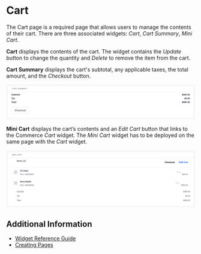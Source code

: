 # Cart

The Cart page is a required page that allows users to manage the contents of their cart. There are three associated widgets: _Cart_, _Cart Summary_, _Mini Cart_.

**Cart** displays the contents of the cart. The widget contains the _Update_ button to change the quantity and _Delete_ to remove the item from the cart.

**Cart Summary** displays the cart's subtotal, any applicable taxes, the total amount, and the _Checkout_ button.

![Cart Summary](./images/01.png)

**Mini Cart** displays the cart’s contents and an _Edit Cart_ button that links to the Commerce _Cart_ widget. The _Mini Cart_ widget has to be deployed on the same page with the _Cart_ widget.

![Mini Cart](./images/02.png)

## Additional Information

* [Widget Reference Guide](../widget-reference/README.md)
* [Creating Pages](https://help.liferay.com/hc/en-us/articles/360018171291-Creating-Pages)
